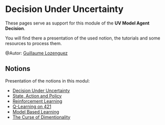 # Decision Under Uncertainty

These pages serve as support for this module of the **UV Model Agent Decision**.

You will find there a presentation of the used notion, the tutorials and some resources to process them.

@Autor: [Guillaume Lozenguez](mailto:guillaune.lozenguez@imt-lille-douai.fr)


## Notions

Presentation of the notions in this modul:

* [Decision Under Uncertainty](https://raw.githubusercontent.com/ceri-num/module-DUU/master/notions/intro.pdf)
* [State, Action and Policy](https://raw.githubusercontent.com/ceri-num/module-DUU/master/notions/policy.pdf)
* [Reinforcement Learning](https://raw.githubusercontent.com/ceri-num/module-DUU/master/notions/reinforcement.pdf)
* [Q-Learning on 421](https://raw.githubusercontent.com/ceri-num/module-DUU/master/notions/qlearning421.pdf)
* [Model Based Learning](https://raw.githubusercontent.com/ceri-num/module-DUU/master/notions/model-based-learning.pdf)
* [The Curse of Dimentionality](https://raw.githubusercontent.com/ceri-num/module-DUU/master/notions/the-curse.pdf)
